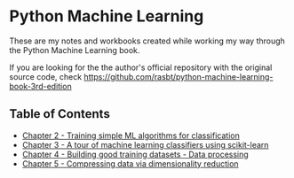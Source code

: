# Python Machine Learning 

These are my notes and workbooks created while working my way through the Python Machine Learning book.

If you are looking for the the author's official repository with the original source code, check https://github.com/rasbt/python-machine-learning-book-3rd-edition

## Table of Contents
- [Chapter 2 - Training simple ML algorithms for classification](02-training-simple-ml-alg/)
- [Chapter 3 - A tour of machine learning classifiers using scikit-learn](03-scikit-learn/)
- [Chapter 4 - Building good training datasets - Data processing](04-data-preprocessing/)
- [Chapter 5 - Compressing data via dimensionality reduction](05-dimensionality-reduction/)

